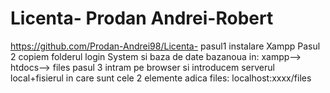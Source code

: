 # Licenta- Prodan Andrei-Robert
https://github.com/Prodan-Andrei98/Licenta-
pasul1 instalare Xampp
Pasul 2 copiem folderul login System si baza de date bazanoua in: xampp--> htdocs--> files
pasul 3 intram pe browser si introducem serverul local+fisierul in care sunt cele 2 elemente adica files: localhost:xxxx/files
